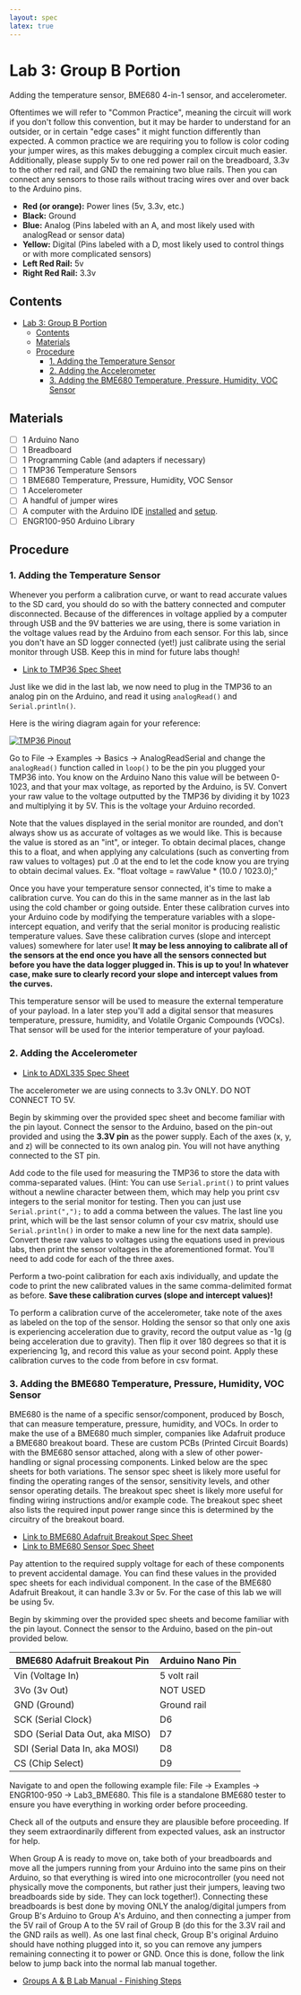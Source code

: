 ```yaml
---
layout: spec
latex: true
---
```


# Lab 3: Group B Portion

Adding the temperature sensor, BME680 4-in-1 sensor, and accelerometer.

<div class="primer-spec-callout danger" markdown="1">
Oftentimes we will refer to "Common Practice", meaning the circuit will work if you don't follow this convention, but it may be harder to understand for an outsider, or in certain "edge cases" it might function differently than expected. A common practice we are requiring you to follow is color coding your jumper wires, as this makes debugging a complex circuit much easier. Additionally, please supply 5v to one red power rail on the breadboard, 3.3v to the other red rail, and GND the remaining two blue rails. Then you can connect any sensors to those rails without tracing wires over and over back to the Arduino pins.

- **Red (or orange):** Power lines (5v, 3.3v, etc.)
- **Black:** Ground
- **Blue:** Analog (Pins labeled with an A, and most likely used with analogRead or sensor data)
- **Yellow:** Digital (Pins labeled with a D, most likely used to control things or with more complicated sensors)
- **Left Red Rail:** 5v
- **Right Red Rail:** 3.3v
</div>

## Contents 

- [Lab 3: Group B Portion](#lab-3-group-b-portion)
  - [Contents](#contents)
  - [Materials](#materials)
  - [Procedure](#procedure)
    - [1. Adding the Temperature Sensor](#1-adding-the-temperature-sensor)
    - [2. Adding the Accelerometer](#2-adding-the-accelerometer)
    - [3. Adding the BME680 Temperature, Pressure, Humidity, VOC Sensor](#3-adding-the-bme680-temperature-pressure-humidity-voc-sensor)

## Materials

- [ ] 1 Arduino Nano
- [ ] 1 Breadboard
- [ ] 1 Programming Cable (and adapters if necessary)
- [ ] 1 TMP36 Temperature Sensors
- [ ] 1 BME680 Temperature, Pressure, Humidity, VOC Sensor
- [ ] 1 Accelerometer
- [ ] A handful of jumper wires
- [ ] A computer with the Arduino IDE [installed](/tutorials#arduino-ide-install) and [setup](/tutorials#arduino-library).
- [ ] ENGR100-950 Arduino Library

## Procedure

### 1. Adding the Temperature Sensor

<div class="primer-spec-callout danger" markdown="1">
Whenever you perform a calibration curve, or want to read accurate values to the SD card, you should do so with the battery connected and computer disconnected. Because of the differences in voltage applied by a computer through USB and the 9V batteries we are using, there is some variation in the voltage values read by the Arduino from each sensor. For this lab, since you don't have an SD logger connected (yet!) just calibrate using the serial monitor through USB. Keep this in mind for future labs though!
</div>

- [Link to TMP36 Spec Sheet](https://drive.google.com/file/d/10Lu2-s9MYqh0s0O6Nkxy8E_LDwDpnZ7T/view?usp=sharing)

Just like we did in the last lab, we now need to plug in the TMP36 to an analog pin on the Arduino, and read it using `analogRead()` and `Serial.println()`.

Here is the wiring diagram again for your reference:

[![TMP36 Pinout](https://cdn-learn.adafruit.com/assets/assets/000/000/471/large1024/temperature_tmp36pinout.gif?1447975787)](https://learn.adafruit.com/tmp36-temperature-sensor/overview)

Go to File → Examples → Basics → AnalogReadSerial and change the `analogRead()` function called in `loop()` to be the pin you plugged your TMP36 into. You know on the Arduino Nano this value will be between 0-1023, and that your max voltage, as reported by the Arduino, is 5V. Convert your raw value to the voltage outputted by the TMP36 by dividing it by 1023 and multiplying it by 5V. This is the voltage your Arduino recorded.

<div class="primer-spec-callout info" markdown="1">
Note that the values displayed in the serial monitor are rounded, and don't always show us as accurate of voltages as we would like. This is because the value is stored as an "int", or integer. To obtain decimal places, change this to a float, and when applying any calculations (such as converting from raw values to voltages) put .0 at the end to let the code know you are trying to obtain decimal values. Ex. "float voltage = rawValue * (10.0 / 1023.0);"
</div>

Once you have your temperature sensor connected, it's time to make a calibration curve. You can do this in the same manner as in the last lab using the cold chamber or going outside. Enter these calibration curves into your Arduino code by modifying the temperature variables with a slope-intercept equation, and verify that the serial monitor is producing realistic temperature values. Save these calibration curves (slope and intercept values) somewhere for later use! **It may be less annoying to calibrate all of the sensors at the end once you have all the sensors connected but before you have the data logger plugged in. This is up to you! In whatever case, make sure to clearly record your slope and intercept values from the curves.**

<div class="primer-spec-callout warning" markdown="1">
This temperature sensor will be used to measure the external temperature of your payload. In a later step you'll add a digital sensor that measures temperature, pressure, humidity, and Volatile Organic Compounds (VOCs). That sensor will be used for the interior temperature of your payload.
</div>

### 2. Adding the Accelerometer

- [Link to ADXL335 Spec Sheet](https://drive.google.com/file/d/1nYnJopSdXv7brn2TT8iLgIH01D7TD_NQ/view?usp=sharing)

<div class="primer-spec-callout danger" markdown="1">
The accelerometer we are using connects to 3.3v ONLY. DO NOT CONNECT TO 5V.
</div>

Begin by skimming over the provided spec sheet and become familiar with the pin layout. Connect the sensor to the Arduino, based on the pin-out provided and using the **3.3V pin** as the power supply. Each of the axes (x, y, and z) will be connected to its own analog pin. You will not have anything connected to the ST pin.

Add code to the file used for measuring the TMP36 to store the data with comma-separated values. (Hint: You can use `Serial.print()` to print values without a newline character between them, which may help you print csv integers to the serial monitor for testing. Then you can just use `Serial.print(",");` to add a comma between the values. The last line you print, which will be the last sensor column of your csv matrix, should use `Serial.println()` in order to make a new line for the next data sample). Convert these raw values to voltages using the equations used in previous labs, then print the sensor voltages in the aforementioned format. You'll need to add code for each of the three axes.

Perform a two-point calibration for each axis individually, and update the code to print the new calibrated values in the same comma-delimited format as before. **Save these calibration curves (slope and intercept values)!**

<div class="primer-spec-callout info" markdown="1">
To perform a calibration curve of the accelerometer, take note of the axes as labeled on the top of the sensor. Holding the sensor so that only one axis is experiencing acceleration due to gravity, record the output value as -1g (g being acceleration due to gravity). Then flip it over 180 degrees so that it is experiencing 1g, and record this value as your second point. Apply these calibration curves to the code from before in csv format.
</div>

### 3. Adding the BME680 Temperature, Pressure, Humidity, VOC Sensor

<div class="primer-spec-callout info" markdown="1">
BME680 is the name of a specific sensor/component, produced by Bosch, that can measure temperature, pressure, humidity, and VOCs. In order to make the use of a BME680 much simpler, companies like Adafruit produce a BME680 breakout board. These are custom PCBs (Printed Circuit Boards) with the BME680 sensor attached, along with a slew of other power-handling or signal processing components. Linked below are the spec sheets for both variations. The sensor spec sheet is likely more useful for finding the operating ranges of the sensor, sensitivity levels, and other sensor operating details. The breakout spec sheet is likely more useful for finding wiring instructions and/or example code. The breakout spec sheet also lists the required input power range since this is determined by the circuitry of the breakout board.
</div>

- [Link to BME680 Adafruit Breakout Spec Sheet](https://cdn-learn.adafruit.com/downloads/pdf/adafruit-bme680-humidity-temperature-barometic-pressure-voc-gas.pdf)
- [Link to BME680 Sensor Spec Sheet](https://cdn-shop.adafruit.com/product-files/3660/BME680.pdf)

<div class="primer-spec-callout info" markdown="1">
Pay attention to the required supply voltage for each of these components to prevent accidental damage. You can find these values in the provided spec sheets for each individual component. In the case of the BME680 Adafruit Breakout, it can handle 3.3v or 5v. For the case of this lab we will be using 5v.
</div>

Begin by skimming over the provided spec sheets and become familiar with the pin layout. Connect the sensor to the Arduino, based on the pin-out provided below.

| BME680 Adafruit Breakout Pin | Arduino Nano Pin  |
| ---------- | -------- |
| Vin (Voltage In) | 5 volt rail |
| 3Vo (3v Out) | NOT USED |
| GND (Ground) | Ground rail |
| SCK (Serial Clock) | D6 |
| SDO (Serial Data Out, aka MISO) | D7 |
| SDI (Serial Data In, aka MOSI) | D8 |
| CS (Chip Select) | D9 |

Navigate to and open the following example file: File -> Examples -> ENGR100-950 -> Lab3_BME680. This file is a standalone BME680 tester to ensure you have everything in working order before proceeding.

Check all of the outputs and ensure they are plausible before proceeding. If they seem extraordinarily different from expected values, ask an instructor for help.

<div class="primer-spec-callout warning" markdown="1">
When Group A is ready to move on, take both of your breadboards and move all the jumpers running from your Arduino into the same pins on their Arduino, so that everything is wired into one microcontroller (you need not physically move the components, but rather just their jumpers, leaving two breadboards side by side. They can lock together!). Connecting these breadboards is best done by moving ONLY the analog/digital jumpers from Group B's Arduino to Group A's Arduino, and then connecting a jumper from the 5V rail of Group A to the 5V rail of Group B (do this for the 3.3V rail and the GND rails as well). As one last final check, Group B's original Arduino should have nothing plugged into it, so you can remove any jumpers remaining connecting it to power or GND. Once this is done, follow the link below to jump back into the normal lab manual together.
</div>

- [Groups A & B Lab Manual - Finishing Steps](/labs/lab-3#6-adding-the-microsd-card-adapter-module)